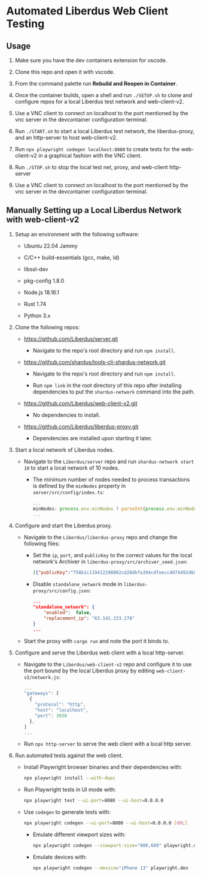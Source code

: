 # Automated Liberdus Web Client Testing

## Usage

1. Make sure you have the dev containers extension for vscode.

2. Clone this repo and open it with vscode.

3. From the command palette run **Rebuild and Reopen in Container**.

4. Once the container builds, open a shell and run `./SETUP.sh` to clone and configure repos for a local Liberdus test network and web-client-v2.

5. Use a VNC client to connect on localhost to the port mentioned by the vnc server in the devcontainer configuration terminal.

6. Run `./START.sh` to start a local Liberdus test network, the liberdus-proxy, and an http-server to host web-client-v2.

7. Run `npx playwright codegen localhost:8080` to create tests for the web-client-v2 in a graphical fashion with the VNC client. 

8. Run `./STOP.sh` to stop the local test net, proxy, and web-client http-server

5. Use a VNC client to connect on localhost to the port mentioned by the vnc server in the devcontainer configuration terminal.

## Manually Setting up a Local Liberdus Network with web-client-v2

1. Setup an environment with the following software:
   
   * Ubuntu 22.04 Jammy
   
   * C/C++ build-essentials (gcc, make, ld)
   
   * libssl-dev

   * pkg-config 1.8.0

   * Node.js 18.16.1
   
   * Rust 1.74
   
   * Python 3.x

2. Clone the following repos:
   
   * https://github.com/Liberdus/server.git
     
     * Navigate to the repo's root directory and run `npm install`.
   
   * https://github.com/shardus/tools-cli-shardus-network.git
     
     - Navigate to the repo's root directory and run `npm install`.
     
     - Run `npm link` in the root directory of this repo after installing dependencies to put the `shardus-network` command into the path.
   
   * https://github.com/Liberdus/web-client-v2.git
     
     * No dependencies to install.
   
   * https://github.com/Liberdus/liberdus-proxy.git
     
     * Dependencies are installed upon starting it later.

3. Start a local network of Liberdus nodes.
   
   * Navigate to the `Liberdus/server` repo and run `shardus-network start 10` to start a local network of 10 nodes.
     
     * The minimum number of nodes needed to process transactions is defined by the `minNodes` property in `server/src/config/index.ts`:
       
       ```js
       ...
       minNodes: process.env.minNodes ? parseInt(process.env.minNodes) : 10,
       ...
       ```

4. Configure and start the Liberdus proxy.
   
   * Navigate to the `Liberdus/liberdus-proxy` repo and change the following files:
     
     * Set the `ip`, `port`, and `publicKey` to the correct values for the local network's Archiver in `liberdus-proxy/src/archiver_seed.json`:
       
       ```json
       [{"publicKey":"758b1c119412298802cd28dbfa394cdfeecc4074492d60844cc192d632d84de3","port":4000,"ip":"127.0.0.1"}]
       ```
     
     * Disable `standalone_network` mode in `liberdus-proxy/src/config.json`:
       
       ```json
       ...
       "standalone_network": {
           "enabled":  false,
           "replacement_ip": "63.141.233.178"
       }
       ...
       ```
   
   * Start the proxy with `cargo run` and note the port it binds to.

5. Configure and serve the Liberdus web client with a local http-server.
   
   * Navigate to the `Liberdus/web-client-v2` repo and configure it to use the port bound by the local Liberdus proxy by editing `web-client-v2/network.js`:
     
     ```js
     ...
     "gateways": [
       {
         "protocol": "http",
         "host": "localhost",
         "port": 3030    
       },
     ]
     ...
     ```
   
   * Run `npx http-server` to serve the web client with a local http server.

6. Run automated tests against the web client.
   
   * Install Playwright browser binaries and their dependencies with:
     
     ```bash
     npx playwright install --with-deps
     ```
   
   * Run Playwright tests in UI mode with:
     
     ```bash
     npx playwright test --ui-port=8080 --ui-host=0.0.0.0
     ```
   
   * Use `codegen` to generate tests with:
     
     ```bash
     npx playwright codegen --ui-port=8080 --ui-host=0.0.0.0 [URL]
     ```
     
     * Emulate different viewport sizes with:
       
       ```bash
       npx playwright codegen --viewport-size="800,600" playwright.dev
       ```
     
     * Emulate devices with:
       
       ```bash
       npx playwright codegen --device="iPhone 13" playwright.dev
       ```
